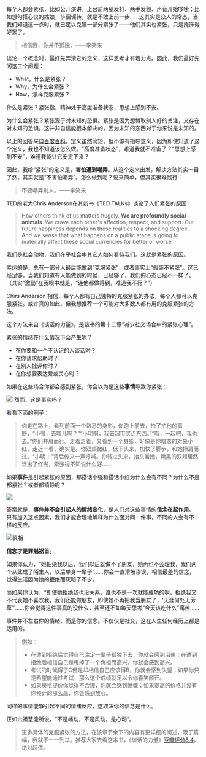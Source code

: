 每个人都会紧张，比如公开演讲，上台前两腿发抖、两手发颤、声音开始哆嗦；比如想勾搭心仪的姑娘，徘徊辗转，就是不敢上前一步……这其实是众人的常态，当我们知道这一点时，就已足以克服一部分紧张了——他们其实也紧张，只是掩饰得好罢了。

> 相信我，你并不孤独。——李笑来

谈论一个概念时，最好先弄清它的定义，这样思考才有着力点。因此，我们最好先问这三个问题：

- What，什么是紧张？
- Why，为什么会紧张？
- How，怎样克服紧张？

什么是紧张？紧张指，精神处于高度准备状态，思想上感到不安。

为什么会紧张？紧张源于对未知的恐惧。紧张是因为想博取别人好的关注，又存在对未知的恐惧。这并非自信能根本解决的，因为未知的东西对于你来说是未知的。

以上的回答来自[百度百科](http://baike.baidu.com/link?url=4WYVCh82DbOpigAe7jP22sFBgdtzU-ZD55WcbBZ-FpbtJx_8o8wHd43w8vnP1XUfaYcD4-bVUYtbDjavanal4q#1_2)，定义虽然简短，但不够有指导意义，因为即使知道了这个定义，我也不知道该怎么做。“高度准备状态”，难道我就不准备了？“思想上感到不安”，难道我能让它安定下来？

因此，我给“紧张”的定义是，**害怕遭到嘲弄**。从这个定义出发，解决方法其实一目了然，其实就是“不害怕嘲弄”。怎么做到呢？说来简单，但其实很难践行：

> 不要嘲弄别人。——李笑来

TED的老大Chris Anderson在其新书《TED TALKs》谈论了人们紧张的原因：

> How others think of us matters hugely. **We are profoundly social animals**. We crave each other's affection, respect, and support. Our future happiness depends on these realities to a shocking degree. And we sense that what happens on a public stage is going to materially affect these social currencies for better or worse.

我们是社会动物，我们在乎社会中其它人如何看待我们。这就是紧张的原因。

幸运的是，总有一部分人最后能做到“克服紧张”，或者事实上“假装不紧张”。这已经足够，当我们知道有人能做到的时候，已经够了，我们的心态已经不一样了。（其实“激励”在我眼中就是，“连他都做得到，难道我不行？”）

Chirs Anderson 相信，每个人都有自己独特的克服紧张的办法，每个人都可以克服紧张。或许真的如此，但我想推荐一个可能对大多数人都有用的克服紧张的方法。

这个方法来自《谈话的力量》，是该书的第十二章“减少社交场合中的紧张心理”。

紧张的情绪在什么情况下会产生呢？

- 在你要和一个不认识的人谈话时？
- 在你请求帮助时？
- 在别人批评你时？
- 在你想要表达爱或关心时？

如果在这些场合你都会感到紧张，你会以为是这些**事情**导致你紧张：

![](http://upload-images.jianshu.io/upload_images/197369-c98f7be315ca1a5e.png?imageMogr2/auto-orient/strip%7CimageView2/2/w/1240)
然而，这是事实吗？

看看下面的例子：

> 你走在路上，看到前面一个熟悉的身影，你跑上前去，拍了拍他的肩膀，“小强，去哪儿啊？”“小明啊，我去超市买点东西。”“哦，一起吧，我也去。”你们并肩而行。走着走着，又看到一个身影，好像是你暗恋的对象小红，走近一看，确实是。你双颊微红，低下头来，加快了脚步，和她擦肩而过。“小明！”背后传来一声呼喊。你转过头来，抬头看她，黝黑的双颊居然泛出了红光，紧张得不知说什么好……

如果**事件**是引起紧张的原因，那搭话小强和搭话小红为什么会有不同？为什么不是都紧张？或者都镇静呢？

![](http://upload-images.jianshu.io/upload_images/197369-52cd471fa3155a6d.png?imageMogr2/auto-orient/strip%7CimageView2/2/w/1240)

答案就是，**事件并不会引起人的情绪变化**，是人们对这些事情的**信念在起作用**。 只有加入这点因素，我们才能合理地解释为什么面对同一件事，不同的人会有不一样的反应。


![真相](http://upload-images.jianshu.io/upload_images/197369-b07261e270a5a03e.png?imageMogr2/auto-orient/strip%7CimageView2/2/w/1240)

**信念才是罪魁祸首。**

如果你认为，“她拒绝我以后，我们以后就做不了朋友，她再也不会理我，我们两个从此成了陌生人，以后单身一辈子”……你会一直滑坡谬误，相信最差的信念，觉得生活因为她的拒绝而灰暗了不少。

而如果你认为，“即使她拒绝我也没关系，谁也不是一次就能成功的啊，拒绝我又不代表她不喜欢我，我们还能做朋友，即使她不再把我当朋友了，‘天涯何处无芳草’”……你会觉得这件事真的没什么，甚至还不如每天思考“今天该吃什么”痛苦……

事件并不左右你的情绪，而是你的信念。不仅仅是社交，这在人生任何经历上都是适用的。

> 例如：
>
> - 在遭到拒绝后觉得自己注定一辈子孤独下去，你就会感到沮丧；在遭到拒绝后相信自己是甩掉了一个负担而高兴，你就会感到高兴。
> - 考试的时候得了C但是却相信自己应该得B，你就会感到失望；如果你只是希望能通过考试，那么这个成绩就足以令你喜笑颜开。
> - 如果房租提价你觉得不合理，你就会感到愤慨；如果提高的价格并没有你预计的那么高，你会感到放心。

同样的事情能够引起不同的情绪反应，这取决你的信念是什么。

正如六祖慧能所说，“不是幡动，不是风动，是心动”。

> 更多具体的克服紧张的方法，在该章节余下的内容有更详细的阐述，限于篇幅，我就不一一列举。推荐大家去看这本书，《谈话的力量》[豆瓣评分8.4](https://book.douban.com/subject/1183730/)，绝对超值。
